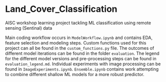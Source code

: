 # Land_Cover_Classification
AISC workshop learning project tackling ML classification using remote sensing (Sentinal) data

Main coding workflow occurs in `ModelWorkflow.ipynb` and contains EDA, feature selection and modeling steps. Custom functions used for this project can all be found in the `custom_functions.py` file. The outcomes of different model iterations can be found in the folder `evaluation`. The legend for the different model versions and pre-processing steps can be found in `evaluation_legend.md`. Individual experiments with image processing can be found in `ImageExperiments.ipynb`. `Ensemble.ipynb` contains work attempting to combine different shallow ML models for a more robust predictor.

